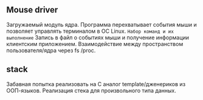 ## Mouse driver
Загружаемый модуль ядра. Программа перехватывает события мыши и позволяет управлять терминалом в ОС Linux. 
`Набор команд и их выполнение`
Запись в файл о событиях мыши и получение информации клиентским приложением. 
Взаимодействие между пространством пользователя/ядра через fs /proc.

## stack
Забавная попытка реализовать на С аналог template/дженериков из ООП-языков. Реализация стека для произвольного типа данных.

